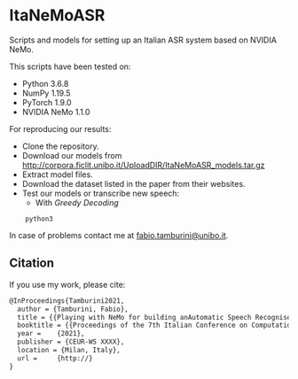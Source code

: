 # ItaNeMoASR
Scripts and models for setting up an Italian ASR system based on NVIDIA NeMo.

This scripts have been tested on:
- Python 3.6.8
- NumPy 1.19.5
- PyTorch 1.9.0
- NVIDIA NeMo 1.1.0

For reproducing our results:
- Clone the repository.
- Download our models from http://corpora.ficlit.unibo.it/UploadDIR/ItaNeMoASR_models.tar.gz
- Extract model files.
- Download the dataset listed in the paper from their websites.
- Test our models or transcribe new speech:
  - With *Greedy Decoding*
```
    python3 
```


In case of problems contact me at <fabio.tamburini@unibo.it>.

## Citation

If you use my work, please cite:
```tex
@InProceedings{Tamburini2021,
  author = {Tamburini, Fabio},
  title = {{Playing with NeMo for building anAutomatic Speech Recogniser for Italian}},
  booktitle = {{Proceedings of the 7th Italian Conference on Computational Linguistics - CLIC-it 2021}},
  year = 	{2021},
  publisher = {CEUR-WS XXXX},
  location = {Milan, Italy},
  url = 	{http://}
}
```

